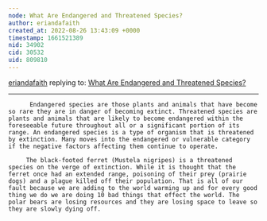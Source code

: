 ```yaml
---
node: What Are Endangered and Threatened Species? 
author: eriandafaith
created_at: 2022-08-26 13:43:09 +0000
timestamp: 1661521389
nid: 34902
cid: 30532
uid: 809810
---
```




[eriandafaith](../profile/eriandafaith) replying to: [What Are Endangered and Threatened Species? ](../notes/TheChessGym/08-26-2022/what-are-endangered-and-threatened-species)

----
          Endangered species are those plants and animals that have become so rare they are in danger of becoming extinct. Threatened species are plants and animals that are likely to become endangered within the foreseeable future throughout all or a significant portion of its range. An endangered species is a type of organism that is threatened by extinction. Many moves into the endangered or vulnerable category if the negative factors affecting them continue to operate.
 
         The black-footed ferret (Mustela nigripes) is a threatened species on the verge of extinction. While it is thought that the ferret once had an extended range, poisoning of their prey (prairie dogs) and a plague killed off their population. That is all of our fault because we are adding to the world warming up and for every good thing we do we are doing 10 bad things that effect the world. The polar bears are losing resources and they are losing space to leave so they are slowly dying off.

